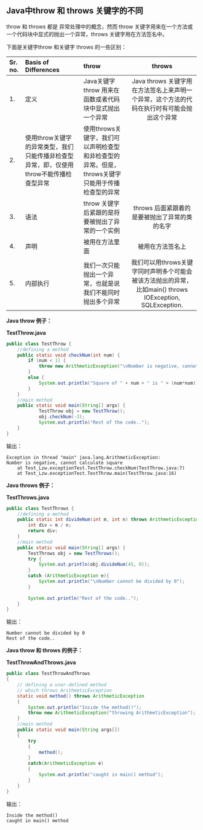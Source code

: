 ## Java中throw 和 throws 关键字的不同

throw 和 throws 都是 异常处理中的概念，然而 throw 关键字用来在一个方法或一个代码块中显式的抛出一个异常，throws 关键字用在方法签名中。

下面是关键字throw 和关键字 throws 的一些区别：

| Sr. no. | Basis of Differences                                         | throw                                                        |                            throws                            |
| :------ | :----------------------------------------------------------- | :----------------------------------------------------------- | :----------------------------------------------------------: |
| 1.      | 定义                                                         | Java关键字throw 用来在函数或者代码块中显式抛出一个异常       | Java throws 关键字用在方法签名上来声明一个异常，这个方法的代码在执行时有可能会抛出这个异常 |
| 2.      | 使用throw关键字的异常类型，我们只能传播非检查型异常，即，仅使用throw不能传播检查型异常 | 使用throws关键字，我们可以声明检查型和非检查型的异常。但是，throws关键字只能用于传播检查型的异常 |                                                              |
| 3.      | 语法                                                         | throw 关键字后紧跟的是将要被抛出了异常的一个实例             |        throws 后面紧跟着的是要被抛出了异常的类的名字         |
| 4.      | 声明                                                         | 被用在方法里面                                               |                       被用在方法签名上                       |
| 5.      | 内部执行                                                     | 我们一次只能抛出一个异常，也就是说我们不能同时抛出多个异常   | 我们可以用throws关键字同时声明多个可能会被该方法抛出的异常，比如main() throws IOException, SQLException. |

**Java throw 例子：**

**TestThrow.java**

```java
public class TestThrow {  
    //defining a method  
    public static void checkNum(int num) {  
        if (num < 1) {  
            throw new ArithmeticException("\nNumber is negative, cannot calculate square");  
        }  
        else {  
            System.out.println("Square of " + num + " is " + (num*num));  
        }  
    }  
    //main method  
    public static void main(String[] args) {  
            TestThrow obj = new TestThrow();  
            obj.checkNum(-3);  
            System.out.println("Rest of the code..");  
    }  
}  
```

输出：

```te
Exception in thread "main" java.lang.ArithmeticException: 
Number is negative, cannot calculate square
	at Test_Lzw.exceptionTest.TestThrow.checkNum(TestThrow.java:7)
	at Test_Lzw.exceptionTest.TestThrow.main(TestThrow.java:16)
```

**Java throws 例子：**

**TestThrows.java**

```java
public class TestThrows {  
    //defining a method  
    public static int divideNum(int m, int n) throws ArithmeticException {  
        int div = m / n;  
        return div;  
    }  
    //main method  
    public static void main(String[] args) {  
        TestThrows obj = new TestThrows();  
        try {  
            System.out.println(obj.divideNum(45, 0));  
        }  
        catch (ArithmeticException e){  
            System.out.println("\nNumber cannot be divided by 0");  
        }  
          
        System.out.println("Rest of the code..");  
    }  
}  
```

输出：

```
Number cannot be divided by 0
Rest of the code..
```

**Java throw 和 throws 的例子：**

**TestThrowAndThrows.java**

```java 
public class TestThrowAndThrows  
{  
    // defining a user-defined method  
    // which throws ArithmeticException  
    static void method() throws ArithmeticException  
    {  
        System.out.println("Inside the method()");  
        throw new ArithmeticException("throwing ArithmeticException");  
    }  
    //main method  
    public static void main(String args[])  
    {  
        try  
        {  
            method();  
        }  
        catch(ArithmeticException e)  
        {  
            System.out.println("caught in main() method");  
        }  
    }  
}  
```

输出：

```te
Inside the method()
caught in main() method
```

